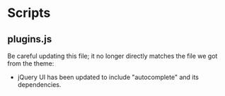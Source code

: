 # Scripts

## plugins.js

Be careful updating this file; it no longer directly matches the file we got from the theme:

* jQuery UI has been updated to include "autocomplete" and its dependencies.
